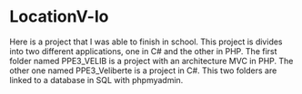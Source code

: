 # LocationV-lo
Here is a project that I was able to finish in school. This project is divides into two different applications, one in C# and the other in PHP. The first folder named PPE3_VELIB is a project with an architecture MVC in PHP. 
The other one named PPE3_Veliberte is a project in C#. This two folders are linked to a database in SQL with phpmyadmin. 
